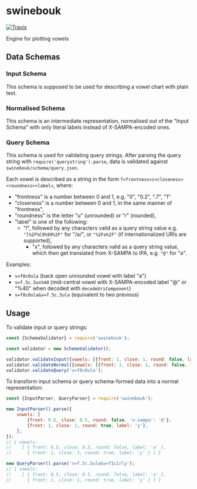 # swinebouk

[![Travis](https://img.shields.io/travis/schweinebauch-heroes/swinebouk.svg)](https://travis-ci.org/schweinebauch-heroes/swinebouk)

Engine for plotting vowels

## Data Schemas

### Input Schema

This schema is supposed to be used for describing a vowel chart with plain text.

### Normalised Schema

This schema is an intermediate representation, normalised out of the "Input Schema" with only literal labels instead of X-SAMPA-encoded ones.

### Query Schema

This schema is used for validating query strings. After parsing the query string with `require('querystring').parse`, data is validated against `swinebouk/schema/query.json`.

Each vowel is described as a string in the form `f<frontness>c<closeness><roundness><label>`, where:

- "frontness" is a number between 0 and 1, e.g. "0", "0.2", ".7", "1"
- "closeness" is a number between 0 and 1, in the same manner of "frontness",
- "roundness" is the letter "u" (unrounded) or "r" (rounded),
- "label" is one of the following:
  - "l", followed by any characters valid as a query string value e.g. `"l%2F%C9%99%2F"` for "/ə/", or `"%2Fə%2F"` (if internationalized URIs are supported),
	- "x", followed by any characters valid as a query string value, which then get translated from X-SAMPA to IPA, e.g. `"@"` for "ə".

Examples:

- `v=f0c0ula` (back open unrounded vowel with label "a")
- `v=f.5c.5ux%40` (mid-central vowel with X-SAMPA-encoded label "@" or "%40" when decoded with `decodeUriComponent`)
- `v=f0c0ula&v=f.5c.5ulə` (equivalent to two previous)

## Usage

To validate input or query strings:

```js
const {SchemaValidator} = require('swinebouk');

const validator = new SchemaValidator();

validator.validateInput({vowels: [{front: 1, close: 1, round: false, label: 'i'}]});
validator.validateNormal({vowels: [{front: 1, close: 1, round: false, label: 'i'}]});
validator.validateQuery('v=f0c0ula');
```

To transform input schema or query schema-formed data into a normal representation:

```js
const {InputParser, QueryParser} = require('swinebouk');

new InputParser().parse({
	vowels: [
		{front: 0.5, close: 0.5, round: false, 'x-sampa': '@'},
		{front: 1, close: 1, round: true, label: 'y'},
	];
});
// { vowels:
//    [ { front: 0.5, close: 0.5, round: false, label: 'ə' },
//      { front: 1, close: 1, round: true, label: 'y' } ] }

new QueryParser().parse('v=f.5c.5ulə&v=f1c1rly');
// { vowels:
//    [ { front: 0.5, close: 0.5, round: false, label: 'ə' },
//      { front: 1, close: 1, round: true, label: 'y' } ] }
```
